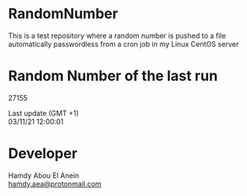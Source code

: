 # RandomNumber    
This is a test repository where a random number is pushed to a file automatically passwordless from a cron job in my Linux CentOS server    
# Random Number of the last run   
27155
      
Last update (GMT +1)    
03/11/21 12:00:01
# Developer    
Hamdy Abou El Anein   
hamdy.aea@protonmail.com
